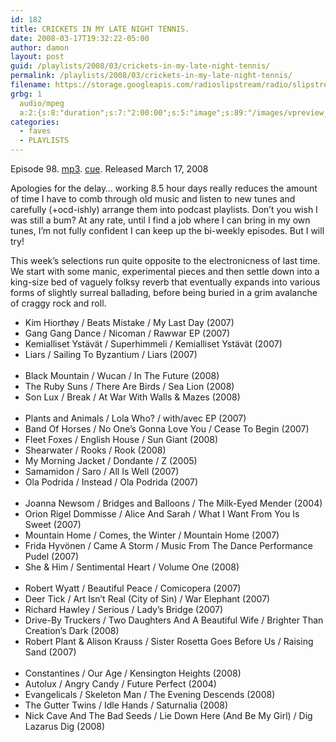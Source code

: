 ```yaml
---
id: 182
title: CRICKETS IN MY LATE NIGHT TENNIS.
date: 2008-03-17T19:32:22-05:00
author: damon
layout: post
guid: /playlists/2008/03/crickets-in-my-late-night-tennis/
permalink: /playlists/2008/03/crickets-in-my-late-night-tennis/
filename: https://storage.googleapis.com/radioslipstream/radio/slipstream-98.mp3
grbg: 1
  audio/mpeg
  a:2:{s:8:"duration";s:7:"2:00:00";s:5:"image";s:89:"/images/vpreview_center.png";}
categories:
  - faves
  - PLAYLISTS
---
```


Episode 98. [mp3](https://storage.googleapis.com/radioslipstream/radio/slipstream-98.mp3). [cue](https://storage.googleapis.com/radioslipstream/radio/slipstream-98.cue). Released March 17, 2008

Apologies for the delay… working 8.5 hour days really reduces the amount of time I have to comb through old music and listen to new tunes and carefully (+ocd-ishly) arrange them into podcast playlists. Don’t you wish I was still a bum? At any rate, until I find a job where I can bring in my own tunes, I’m not fully confident I can keep up the bi-weekly episodes. But I will try!

This week’s selections run quite opposite to the electronicness of last time. We start with some manic, experimental pieces and then settle down into a king-size bed of vaguely folksy reverb that eventually expands into various forms of slightly surreal ballading, before being buried in a grim avalanche of craggy rock and roll.

 - Kim Hiorthøy / Beats Mistake / My Last Day (2007)  
 - Gang Gang Dance / Nicoman / Rawwar EP (2007)  
 - Kemialliset Ystävät / Superhimmeli / Kemialliset Ystävät (2007)  
 - Liars / Sailing To Byzantium / Liars (2007)  
&nbsp;
 - Black Mountain / Wucan / In The Future (2008)  
 - The Ruby Suns / There Are Birds / Sea Lion (2008)  
 - Son Lux / Break / At War With Walls & Mazes (2008)  
&nbsp;
 - Plants and Animals / Lola Who? / with/avec EP (2007)  
 - Band Of Horses / No One’s Gonna Love You / Cease To Begin (2007)  
 - Fleet Foxes / English House / Sun Giant (2008)  
 - Shearwater / Rooks / Rook (2008)  
 - My Morning Jacket / Dondante / Z (2005)  
 - Samamidon / Saro / All Is Well (2007)  
 - Ola Podrida / Instead / Ola Podrida (2007)  
&nbsp;
 - Joanna Newsom / Bridges and Balloons / The Milk-Eyed Mender (2004)  
 - Orion Rigel Dommisse / Alice And Sarah / What I Want From You Is Sweet (2007)  
 - Mountain Home / Comes, the Winter / Mountain Home (2007)  
 - Frida Hyvönen / Came A Storm / Music From The Dance Performance Pudel (2007)  
 - She & Him / Sentimental Heart / Volume One (2008)  
&nbsp;
 - Robert Wyatt / Beautiful Peace / Comicopera (2007)  
 - Deer Tick / Art Isn’t Real (City of Sin) / War Elephant (2007)  
 - Richard Hawley / Serious / Lady’s Bridge (2007)  
 - Drive-By Truckers / Two Daughters And A Beautiful Wife / Brighter Than Creation’s Dark (2008)  
 - Robert Plant & Alison Krauss / Sister Rosetta Goes Before Us / Raising Sand (2007)  
&nbsp;
 - Constantines / Our Age / Kensington Heights (2008)  
 - Autolux / Angry Candy / Future Perfect (2004)  
 - Evangelicals / Skeleton Man / The Evening Descends (2008)  
 - The Gutter Twins / Idle Hands / Saturnalia (2008)  
 - Nick Cave And The Bad Seeds / Lie Down Here (And Be My Girl) / Dig Lazarus Dig (2008)
